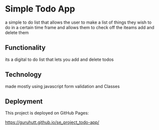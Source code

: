 # Simple Todo App

a simple to do list that allows the user to make a list of things they wish to do in a certain time frame and allows them to check off the iteams add and delete them

## Functionality

its a digital to do list that lets you add and delete todos

## Technology

made mostly using javascript form validation and Classes

## Deployment

This project is deployed on GitHub Pages:

https://guruhutt.github.io/se_project_todo-app/
